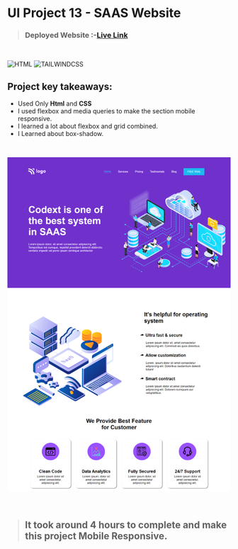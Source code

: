 # UI Project 13 - SAAS Website

> ### **Deployed Website** :-[Live Link](https://ui-project-13.netlify.app/)
<br>

![HTML](https://img.shields.io/badge/Html-5-E34F26?style=for-the-badge&logo=HTML5)
![TAILWINDCSS](https://img.shields.io/badge/Css-3-06B6D4?style=for-the-badge&logo=css3)

## Project key takeaways:

  - Used Only **Html** and **CSS**
  - I used flexbox and media queries to make the section mobile responsive.
  - I learned a lot about flexbox and grid combined.
  - I Learned about box-shadow.

  <br>

![Project-Image](image-13.png)

<br>

> ## It took around 4 hours to complete and make this project **Mobile** Responsive.

